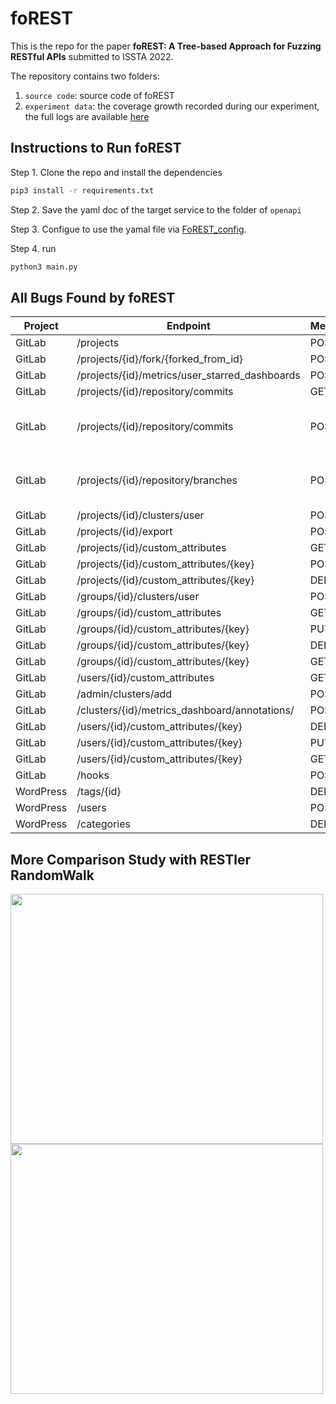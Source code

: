 # foREST

This is the repo for the paper **foREST: A Tree-based Approach for Fuzzing RESTful APIs** submitted to ISSTA 2022.

The repository contains two folders:
1. `source code`: source code of foREST
2. `experiment data`: the coverage growth recorded during our experiment, the full logs are available [here](https://drive.google.com/file/d/1rKKNu1W7lXijf2rAenmtnE2JeoTyfYxk/view?usp=sharing) 


## Instructions to Run foREST 

Step 1. Clone the repo and install the dependencies
```bash
pip3 install -r requirements.txt
```

Step 2. Save the yaml doc of the target service to the folder of `openapi`

Step 3. Configue to use the yamal file via [FoREST_config](https://github.com/jiaxian-lin/foREST-experiment-data/blob/main/code/foREST/FoREST_config.conf).

Step 4. run
```bash
python3 main.py
```

## All Bugs Found by foREST
| Project | Endpoint | Method | Link or description | 
|---------|---------|---------|-----------|
| GitLab | /projects | POST | [issue](https://gitlab.com/gitlab-org/gitlab/-/issues/356921) |
| GitLab | /projects/{id}/fork/{forked_from_id} | POST | [issue](https://gitlab.com/gitlab-org/gitlab/-/issues/346563) | 
| GitLab | /projects/{id}/metrics/user_starred_dashboards | POST |[issue](https://gitlab.com/gitlab-org/gitlab/-/issues/334606) |
| GitLab | /projects/{id}/repository/commits | GET |[issue](https://gitlab.com/gitlab-org/gitlab/-/issues/356922) |
| GitLab | /projects/{id}/repository/commits | POST | experiment data/data/gitlab-project-branch-commit/forest/logs/5xx_request line 19 |
| GitLab | /projects/{id}/repository/branches | POST | experiment data/data/gitlab-project-branch-commit/forest/logs/5xx_request line 1897 |
| GitLab | /projects/{id}/clusters/user | POST | [issue](https://gitlab.com/gitlab-org/gitlab/-/issues/346121) |
| GitLab | /projects/{id}/export | POST | [issue](https://gitlab.com/gitlab-org/gitlab/-/issues/346121) |
| GitLab | /projects/{id}/custom_attributes | GET |[issue](https://gitlab.com/gitlab-org/gitlab/-/issues/335276) |
| GitLab | /projects/{id}/custom_attributes/{key} | POST | [issue](https://gitlab.com/gitlab-org/gitlab/-/issues/335276) |
| GitLab | /projects/{id}/custom_attributes/{key} | DELETE | [issue](https://gitlab.com/gitlab-org/gitlab/-/issues/335276) |
| GitLab | /groups/{id}/clusters/user | POST | [issue](https://gitlab.com/gitlab-org/gitlab/-/issues/346121) |
| GitLab | /groups/{id}/custom_attributes | GET | [issue](https://gitlab.com/gitlab-org/gitlab/-/issues/335276) |
| GitLab | /groups/{id}/custom_attributes/{key} | PUT |[issue](https://gitlab.com/gitlab-org/gitlab/-/issues/335276) |
| GitLab | /groups/{id}/custom_attributes/{key} | DELETE |[issue](https://gitlab.com/gitlab-org/gitlab/-/issues/335276) |
| GitLab | /groups/{id}/custom_attributes/{key} | GET |[issue](https://gitlab.com/gitlab-org/gitlab/-/issues/335276) |
| GitLab | /users/{id}/custom_attributes | GET | [issue](https://gitlab.com/gitlab-org/gitlab/-/issues/335276) |
| GitLab | /admin/clusters/add | POST | [issue](https://gitlab.com/gitlab-org/gitlab/-/issues/346121) |
| GitLab | /clusters/{id}/metrics_dashboard/annotations/ | POST | [issue](https://gitlab.com/gitlab-org/gitlab/-/issues/334121) |
| GitLab | /users/{id}/custom_attributes/{key} | DELETE | [issue](https://gitlab.com/gitlab-org/gitlab/-/issues/335276) |
| GitLab | /users/{id}/custom_attributes/{key} | PUT | [issue](https://gitlab.com/gitlab-org/gitlab/-/issues/335276) |
| GitLab | /users/{id}/custom_attributes/{key} | GET | [issue](https://gitlab.com/gitlab-org/gitlab/-/issues/335276) |
| GitLab | /hooks | POST | [issue](https://gitlab.com/gitlab-org/gitlab/-/issues/334606) |
| WordPress| /tags/{id} | DELETE | not support delete|
| WordPress| /users | POST | create an existing user |
| WordPress| /categories| DELETE | not support delete|



## More Comparison Study with RESTler RandomWalk
<img src="https://user-images.githubusercontent.com/71680354/160048141-4fb2b6af-d44d-4ff0-b6c7-c597d41778c0.png" width = "500" height = "400" align=center />
<img src="https://user-images.githubusercontent.com/71680354/160048216-5b284ba1-e2f8-4dec-b7da-dd1c9a5db918.png" width = "500" height = "400" align=center />

